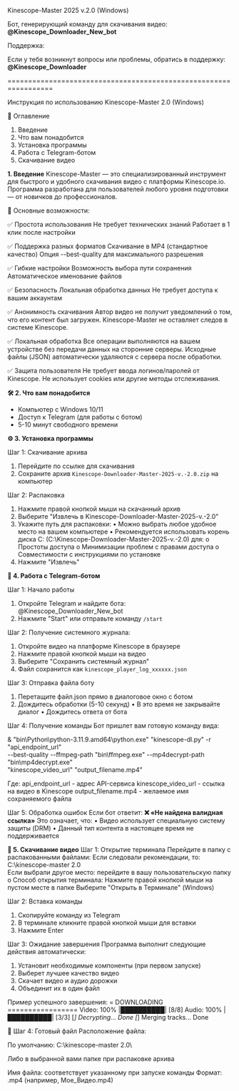 Kinescope-Master 2025 v.2.0 (Windows)

Бот, генерирующий команду для скачивания видео:
**@Kinescope_Downloader_New_bot**

Поддержка:

Если у тебя возникнут вопросы или проблемы, обратись в поддержку:
**@Kinescope_Downloader**

=================================================================

Инструкция по использованию Kinescope-Master 2.0 (Windows)

📌 Оглавление
1. Введение
2. Что вам понадобится
3. Установка программы
4. Работа с Telegram-ботом
5. Скачивание видео

**1. Введение**
Kinescope-Master — это специализированный инструмент для быстрого и удобного скачивания видео с платформы Kinescope.io. Программа разработана для пользователей любого уровня подготовки — от новичков до профессионалов.

🔹 Основные возможности:

✅ Простота использования
Не требует технических знаний
Работает в 1 клик после настройки

✅ Поддержка разных форматов
Скачивание в MP4 (стандартное качество)
Опция --best-quality для максимального разрешения

✅ Гибкие настройки
Возможность выбора пути сохранения
Автоматическое именование файлов

✅ Безопасность
Локальная обработка данных
Не требует доступа к вашим аккаунтам

✅ Анонимность скачивания
Автор видео не получит уведомлений о том, что его контент был загружен.
Kinescope-Master не оставляет следов в системе Kinescope.

✅ Локальная обработка
Все операции выполняются на вашем устройстве без передачи данных на сторонние серверы.
Исходные файлы (JSON) автоматически удаляются с сервера после обработки.

✅ Защита пользователя
Не требует ввода логинов/паролей от Kinescope.
Не использует cookies или другие методы отслеживания.

**🛠 2. Что вам понадобится**
- Компьютер с Windows 10/11
- Доступ к Telegram (для работы с ботом)
- 5-10 минут свободного времени

**⚙️ 3. Установка программы**

Шаг 1: Скачивание архива
1. Перейдите по ссылке для скачивания
2. Сохраните архив `Kinescope-Downloader-Master-2025-v.-2.0.zip` на компьютер

Шаг 2: Распаковка
1. Нажмите правой кнопкой мыши на скачанный архив
2. Выберите "Извлечь в Kinescope-Downloader-Master-2025-v.-2.0"
3. Укажите путь для распаковки:
•	Можно выбрать любое удобное место на вашем компьютере
•	Рекомендуется использовать корень диска C: (C:\Kinescope-Downloader-Master-2025-v.-2.0) для:
o	Простоты доступа
o	Минимизации проблем с правами доступа
o	Совместимости с инструкциями по установке
4. Нажмите "Извлечь"

**🔧 4. Работа с Telegram-ботом**

Шаг 1: Начало работы
1. Откройте Telegram и найдите бота: 
@Kinescope_Downloader_New_bot
2. Нажмите "Start" или отправьте команду `/start`

Шаг 2: Получение системного журнала:
1. Откройте видео на платформе Kinescope в браузере
2. Нажмите правой кнопкой мыши на видео
3. Выберите "Сохранить системный журнал"
4. Файл сохранится как `kinescope_player_log_xxxxxx.json`

Шаг 3: Отправка файла боту
1. Перетащите файл.json прямо в диалоговое окно с ботом
2. Дождитесь обработки (5-10 секунд)
     • В это время не закрывайте диалог
     • Дождитесь ответа от бота

Шаг 4: Получение команды
        Бот пришлет вам готовую команду вида:

& "bin\Python\python-3.11.9.amd64\python.exe" "kinescope-dl.py" -r "api_endpoint_url"  
--best-quality --ffmpeg-path "bin\ffmpeg.exe" --mp4decrypt-path "bin\mp4decrypt.exe"   
"kinescope_video_url" "output_filename.mp4"                                            

Где:
api_endpoint_url - адрес API-сервиса
kinescope_video_url - ссылка на видео в Kinescope
output_filename.mp4 - желаемое имя сохраняемого файла

Шаг 5: Обработка ошибок
Если бот ответит:
**❌ «Не найдена валидная ссылка»**
Это означает, что:
• Видео использует специальную систему защиты (DRM)
• Данный тип контента в настоящее время не поддерживается

**💾 5. Скачивание видео**
Шаг 1: Открытие терминала
Перейдите в папку с распакованными файлами:
Если следовали рекомендации, то: C:\kinescope-master 2.0\
Если выбрали другое место: перейдите в вашу пользовательскую папку
o	Способ открытия терминала:
Нажмите правой кнопкой мыши на пустом месте в папке
Выберите "Открыть в Терминале" (Windows)

Шаг 2: Вставка команды
1. Скопируйте команду из Telegram
2. В терминале кликните правой кнопкой мыши для вставки
3. Нажмите Enter
   
Шаг 3: Ожидание завершения
Программа выполнит следующие действия автоматически:
1. Установит необходимые компоненты (при первом запуске)
2. Выберет лучшее качество видео
3. Скачает видео и аудио дорожки
4. Объединит их в один файл

Пример успешного завершения:
= DOWNLOADING =================
Video: 100% |██████████| [8/8]
Audio: 100% |██████████| [3/3]
[*] Decrypting... Done
[*] Merging tracks... Done

📁 Шаг 4: Готовый файл
Расположение файла:

По умолчанию: C:\kinescope-master 2.0\

Либо в выбранной вами папке при распаковке архива

Имя файла: соответствует указанному при запуске команды
Формат: .mp4 (например, Мое_Видео.mp4)

